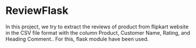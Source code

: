# ReviewFlask
In this project, we try to extract the reviews of product from flipkart website in the CSV file format with the column Product,	Customer Name,	Rating,	and Heading	Comment..
For this, flask module have been used.
